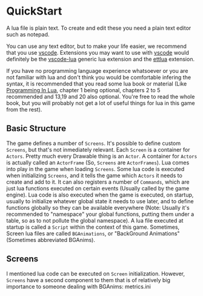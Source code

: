# QuickStart

A lua file is plain text. To create and edit these you need a plain text editor such as notepad.

You can use any text editor, but to make your life easier, we recommend that you use [vscode](https://code.visualstudio.com/Download). Extensions you may want to use with [vscode](https://code.visualstudio.com/Download) would definitely be the [vscode-lua](https://marketplace.visualstudio.com/items?itemName=trixnz.vscode-lua) generic lua extension and the [ettlua](https://marketplace.visualstudio.com/items?itemName=Nick12.ettlua-for-vscode) extension.

If you have no programming language experience whatsoever or you are not familiar with lua and don't think you would be comfortable infering the syntax, it is recommended that you read some lua book or material (Like [Programming In Lua](https://www.lua.org/pil/contents.html), chapter 1 being optional, chapters 2 to 5 recommended and 13,19 and 20 also optional. You're free to read the whole book, but you will probably not get a lot of useful things for lua in this game from the rest).

## Basic Structure

The game defines a number of `Screens`. It's possible to define custom `Screens`, but that's not inmediately relevant. Each `Screen` is a container for `Actors`. Pretty much every Drawable thing is an `Actor`. A container for `Actors` is actually called an `ActorFrame` (So, `Screens` are `ActorFrames`). Lua comes into play in the game when loading `Screens`. Some lua code is executed when initializing `Screens`, and it tells the game which `Actors` it needs to create and add to it. It can also registers a number of `Commands`, which are just lua functions executed on certain events (Usually called by the game engine). Lua code is also executed when the game is executed, on startup, usually to initialize whatever global state it needs to use later, and to define functions globally so they can be available everywhere (Note: Usually it's recommended to "namespace" your global functions, putting them under a table, so as to not pollute the global namespace). A lua file executed at startup is called a `Script` within the context of this game. Sometimes, Screen lua files are called `BGAnimations`, or "BackGround Animations" (Sometimes abbreviated BGAnims).

## Screens

I mentioned lua code can be executed on `Screen` initialization. However, `Screens` have a second component to them that is of relatively big importance to someone dealing with BGAnims: metrics.ini
